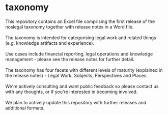 # taxonomy
This repository contains an Excel file comprising the first release of the noslegal taxonomy together with release notes in a Word file.<br><br>
The taxonomy is intended for categorising legal work and related things (e.g. knowledge artifacts and experience).<br><br>
Use cases include financial reporting, legal operations and knowledge management - please see the release notes for further detail.<br><br>
The taxonomy has four facets with different levels of maturity (explained in the release notes) - Legal Work, Subjects, Perspectives and Places.<br><br>
We're actively consulting and want public feedback so please contact us with any thoughts, or if you're interested in becoming involved.<br><br>
We plan to actively update this repository with further releases and additional formats.
